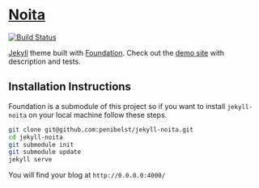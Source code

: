 [Noita][1]
==================

[![Build Status][ci-badge]][ci]

[ci]: https://travis-ci.org/penibelst/jekyll-noita
[ci-badge]: https://travis-ci.org/penibelst/jekyll-noita.svg?branch=gh-pages

[Jekyll][2] theme built with [Foundation][3]. Check out the [demo site][1] with description and tests.

[1]: http://noita.penibelst.de/
[2]: http://jekyllrb.com/
[3]: http://foundation.zurb.com/

## Installation Instructions

Foundation is a submodule of this project so if you want to install `jekyll-noita` on your local machine follow these steps.

```bash
git clone git@github.com:penibelst/jekyll-noita.git
cd jekyll-noita
git submodule init
git submodule update
jekyll serve
```

You will find your blog at `http://0.0.0.0:4000/`
